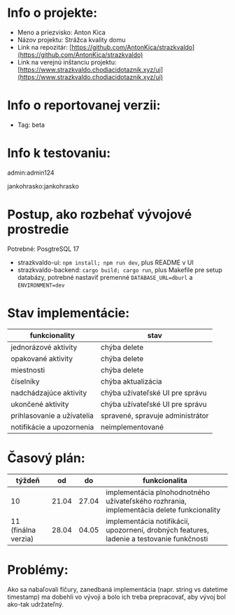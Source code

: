 # Info o projekte:
- Meno a priezvisko: Anton Kica
- Názov projektu: Strážca kvality domu
- Link na repozitár: [https://github.com/AntonKica/strazkvaldo](https://github.com/AntonKica/strazkvaldo)
- Link na verejnú inštanciu projektu: [https://www.strazkvaldo.chodiacidotaznik.xyz/ui](https://www.strazkvaldo.chodiacidotaznik.xyz/ui)

# Info o reportovanej verzii:
- Tag: beta

# Info k testovaniu:     

admin:admin124

jankohrasko:jankohrasko

# Postup, ako rozbehať vývojové prostredie 
Potrebné: PosgtreSQL 17

- strazkvaldo-ui: `npm install; npm run dev`, plus README v UI
- strazkvaldo-backend: `cargo build; cargo run`, plus Makefile pre setup databázy, potrebné nastaviť premenné `DATABASE_URL=dburl` a `ENVIRONMENT=dev`

# Stav implementácie:
| funkcionality | stav |
| ---- | --- |
| jednorázové aktivity | chýba delete |
| opakované aktivity | chýba delete |
| miestnosti | chýba delete |
| číselníky | chýba aktualizácia |
| nadchádzajúce aktivity | chýba užívateľské UI pre správu |
| ukončené aktivity | chýba užívateľské UI pre správu |
| prihlasovanie a užívatelia | spravené, spravuje administrátor |
| notifikácie a upozornenia | neimplementované |

# Časový plán:
| týždeň | od | do | funkcionalita |
| ------ | -- | -- | ------------- |
| 10 | 21.04 | 27.04 | implementácia plnohodnotného užívateľského rozhrania, implementácia delete funkcionality |
| 11 (finálna verzia)| 28.04 | 04.05 | implementácia notifikácií, upozornení, drobných features, ladenie a testovanie funkčnosti |

# Problémy:
Ako sa nabaľovali fíčury, zanedbaná implementácia (napr. string vs datetime timestamp) ma dobehli vo vývoji a bolo ich treba prepracovať, aby vývoj bol ako-tak udržateľný.